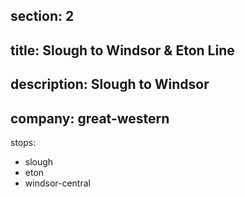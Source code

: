 ﻿section: 2
----
title: Slough to Windsor & Eton Line
----
description: Slough to Windsor
----
company: great-western
----
stops:
- slough
- eton
- windsor-central
